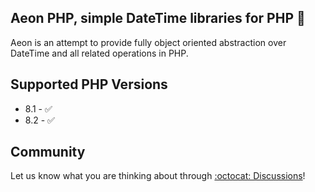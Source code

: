 ## Aeon PHP, simple DateTime libraries for PHP 🙌

Aeon is an attempt to provide fully object oriented abstraction over DateTime and all related operations in PHP. 

## Supported PHP Versions

* 8.1 - ✅
* 8.2 - ✅

## Community 

Let us know what you are thinking about through [:octocat: Discussions](https://github.com/orgs/aeon-php/discussions)! 
